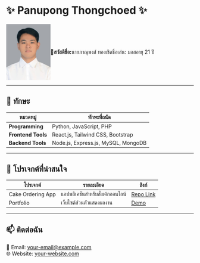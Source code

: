# ✨ Panupong Thongchoed ✨

<div style="display: flex; align-items: center;">
  <img src="img/Myself.jpg" alt="Image" style="margin-right:  width="200" height="150"/>
  <h4>👋สวัสดี </h4>
  <p><h4>ชื่อ:</h4> นายภาณุพงส์ ทองเชิด</p>
  <p>ชื่อเล่น: มอส</p>
  <p>อายุ 21 ปี</p>
</div>

---

## 🔧 **ทักษะ**

| **หมวดหมู่**       | **ทักษะที่ถนัด**                     |
|---------------------|---------------------------------------|
| **Programming**     | Python, JavaScript, PHP              |
| **Frontend Tools**  | React.js, Tailwind CSS, Bootstrap    |
| **Backend Tools**   | Node.js, Express.js, MySQL, MongoDB  |

---

## 📂 **โปรเจกต์ที่น่าสนใจ**

| โปรเจกต์         | รายละเอียด                              | ลิงก์                                     |
|-------------------|-----------------------------------------|-------------------------------------------|
| Cake Ordering App | แอปพลิเคชันสำหรับสั่งเค้กออนไลน์      | [Repo Link](https://github.com/your-repo) |
| Portfolio         | เว็บไซต์ส่วนตัวแสดงผลงาน             | [Demo](https://your-portfolio.com)        |

---

## 📫 **ติดต่อฉัน**
📧 Email: [your-email@example.com](mailto:your-email@example.com)  
🌐 Website: [your-website.com](https://your-website.com)  
